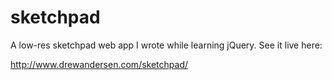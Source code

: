 sketchpad
=========

A low-res sketchpad web app I wrote while learning jQuery. See it live here:

http://www.drewandersen.com/sketchpad/

